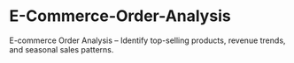 # E-Commerce-Order-Analysis
E-commerce Order Analysis – Identify top-selling products, revenue trends, and seasonal sales patterns.
